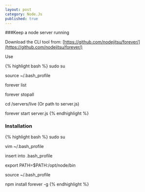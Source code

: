 ```yaml
---
layout: post
category: Node.Js
published: true
---
```


###Keep a node server running

Download the CLI tool from: 
[https://github.com/nodejitsu/forever/](https://github.com/nodejitsu/forever/)

Use

{% highlight bash %}
sudo su

source ~/.bash_profile

forever list

forever stopall

cd /servers/live (Or path to server.js)

forever start server.js
{% endhighlight %}

### Installation

{% highlight bash %}
sudo su

vim ~/.bash_profile

insert into .bash_profile

export PATH=$PATH:/opt/node/bin

source ~/.bash_profile

npm install forever -g
{% endhighlight %}
